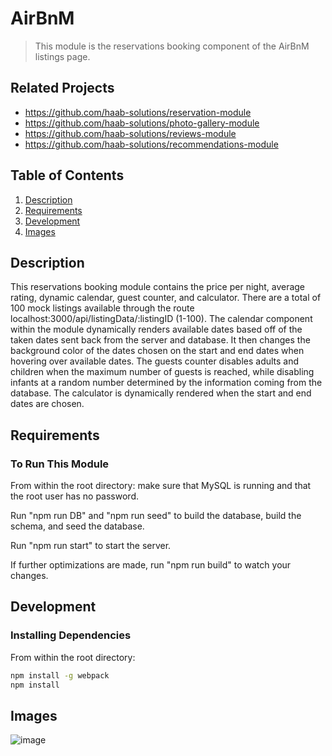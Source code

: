 # AirBnM

> This module is the reservations booking component of the AirBnM listings page.

## Related Projects

  - https://github.com/haab-solutions/reservation-module
  - https://github.com/haab-solutions/photo-gallery-module
  - https://github.com/haab-solutions/reviews-module
  - https://github.com/haab-solutions/recommendations-module

## Table of Contents

1. [Description](#Description)
1. [Requirements](#requirements)
1. [Development](#development)
1. [Images](#images)

## Description

This reservations booking module contains the price per night, average rating, dynamic calendar, guest counter, and calculator. There are a total of 100 mock listings available through the route localhost:3000/api/listingData/:listingID (1-100). The calendar component within the module dynamically renders available dates based off of the taken dates sent back from the server and database. It then changes the background color of the dates chosen on the start and end dates when hovering over available dates. The guests counter disables adults and children when the maximum number of guests is reached, while disabling infants at a random number determined by the information coming from the database. The calculator is dynamically rendered when the start and end dates are chosen.

## Requirements

### To Run This Module
From within the root directory: make sure that MySQL is running and that the root user has no password.

Run "npm run DB" and "npm run seed" to build the database, build the schema, and seed the database.

Run "npm run start" to start the server.

If further optimizations are made, run "npm run build" to watch your changes.

## Development

### Installing Dependencies

From within the root directory:

```sh
npm install -g webpack
npm install
```

## Images

![image](https://user-images.githubusercontent.com/47989605/66277974-daacc580-e859-11e9-98eb-c9e0a9b339b1.png)
